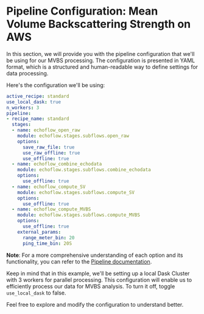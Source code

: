 # Pipeline Configuration: Mean Volume Backscattering Strength on AWS
In this section, we will provide you with the pipeline configuration that we'll be using for our MVBS processing. The configuration is presented in YAML format, which is a structured and human-readable way to define settings for data processing.

Here's the configuration we'll be using:

```yaml
active_recipe: standard 
use_local_dask: true
n_workers: 3
pipeline:
- recipe_name: standard 
  stages: 
  - name: echoflow_open_raw 
    module: echoflow.stages.subflows.open_raw 
    options: 
      save_raw_file: true
      use_raw_offline: true 
      use_offline: true 
  - name: echoflow_combine_echodata
    module: echoflow.stages.subflows.combine_echodata
    options:
      use_offline: true
  - name: echoflow_compute_SV
    module: echoflow.stages.subflows.compute_SV
    options:
      use_offline: true
  - name: echoflow_compute_MVBS
    module: echoflow.stages.subflows.compute_MVBS
    options:
      use_offline: true
    external_params:
      range_meter_bin: 20 
      ping_time_bin: 20S

```
    
<!-- Let's break down the components of this configuration:

- **active_recipe**: Specifies the recipe to be used for processing, which is set as "standard" in this case.

- **use_local_dask**: This flag indicates that we'll be utilizing a local Dask Cluster for parallel processing.

- **n_workers**: Determines the number of worker processes in the Dask Cluster. Here, we're using 3 workers for efficient parallelization.

- **pipeline**: This section defines the sequence of stages to execute. In this example, we're following the "standard" recipe, which comprises four stages.

    - **echoflow_open_raw**: This stage utilizes the `open_raw` subflow module to open raw data files. It includes options such as saving raw files, using raw data in offline mode, and utilizing offline data.
    
    - **echoflow_combine_echodata**: This stage employs the `combine_echodata` subflow module to combine echodatas based on transect. It includes an option to use offline data.
    
    - **compute_SV**: This stage employs the `compute_SV` subflow module to compute Backscattering Strength. It includes an option to use offline data.
    
    - **compute_MVBS**: This stage employs the `compute_MVBS` subflow module to calculate MVBS. It includes an option to use offline data. -->

**Note**: For a more comprehensive understanding of each option and its functionality, you can refer to the [Pipeline documentation](../configuration/pipeline.md).

Keep in mind that in this example, we'll be setting up a local Dask Cluster with 3 workers for parallel processing. This configuration will enable us to efficiently process our data for MVBS analysis. To turn it off, toggle `use_local_dask` to false.

Feel free to explore and modify the configuration to understand better.
